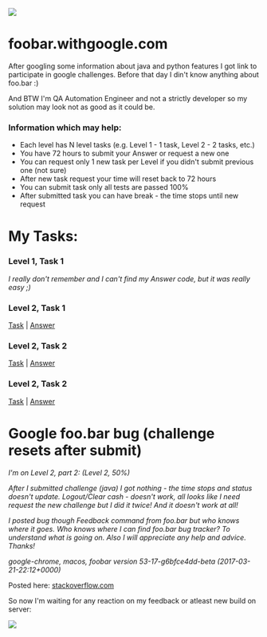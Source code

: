 ![](https://github.com/kyxap/google.challenge/blob/master/img/foobarLogin.png)
 
# foobar.withgoogle.com

After googling some information about java and python features I got link to participate in google challenges. Before that day I din't know anything about foo.bar :) 

And BTW I'm QA Automation Engineer and not a strictly developer so my solution may look not as good as it could be.

### **Information which may help:**
* Each level has N level tasks (e.g. Level 1 - 1 task, Level 2 - 2 tasks, etc.)  
* You have 72 hours to submit your Answer or request a new one
* You can request only 1 new task per Level if you didn't submit previous one (not sure) 
* After new task request your time will reset back to 72 hours
* You can submit task only all tests are passed 100%
* After submitted task you can have break - the time stops until new request 

# My Tasks:

### Level 1, Task 1
_I really don't remember and I can't find my Answer code, but it was really easy ;)_
### Level 2, Task 1
[Task]() | [Answer](https://github.com/kyxap/google.challenge/blob/master/src/com/withgoogle/foobar/level2_1/Answer.java)
### Level 2, Task 2
[Task](https://github.com/kyxap/google.challenge/blob/master/txt/power_hungry.txt) | [Answer](https://github.com/kyxap/google.challenge/blob/master/src/com/withgoogle/foobar/level2_2/Answer.java)
### Level 2, Task 2
[Task](https://github.com/kyxap/google.challenge/blob/master/txt/gearing_up_for_destruction.txt) | [Answer](https://github.com/kyxap/google.challenge/blob/master/src/com/withgoogle/foobar/level2_2_1/Answer.java)

# Google foo.bar bug (challenge resets after submit)
_I'm on Level 2, part 2: (Level 2, 50%)_

_After I submitted challenge (java) I got nothing - the time stops and status doesn't update. Logout/Clear cash - doesn't work, all looks like I need request the new challenge but I did it twice! And it doesn't work at all!_

_I posted bug though Feedback command from foo.bar but who knows where it goes._
_Who knows where I can find foo.bar bug tracker? To understand what is going on. Also I will appreciate any help and advice. Thanks!_

_google-chrome, macos, foobar version 53-17-g6bfce4dd-beta (2017-03-21-22:12+0000)_

Posted here:
[stackoverflow.com](https://stackoverflow.com/questions/44252108/google-foobar-bug-chahallenge-resets-after-submit)


So now I'm waiting for any reaction on my feedback or atleast new build on server:

![](https://github.com/kyxap/google.challenge/blob/master/img/foobarStatus.png)
